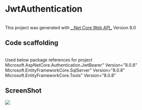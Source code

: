 <h1>JwtAuthentication</h1><br>
This project was generated with <a href="https://dotnet.microsoft.com/en-us/apps/aspnet">_.Net Core Web API_</a> Version 8.0 <br>
<h2>Code scaffolding</h2><br>
Used below package references for project <br>
Microsoft.AspNetCore.Authentication.JwtBearer" Version="8.0.8" <br>
Microsoft.EntityFrameworkCore.SqlServer" Version="8.0.8" <br>
Microsoft.EntityFrameworkCore.Tools" Version="8.0.8" <br>
<h2>ScreenShot</h2>
<img src="https://github-production-user-asset-6210df.s3.amazonaws.com/29711440/364904643-c81caf80-32d9-4fdd-93fc-2892b7e93517.png?X-Amz-Algorithm=AWS4-HMAC-SHA256&X-Amz-Credential=AKIAVCODYLSA53PQK4ZA%2F20240905%2Fus-east-1%2Fs3%2Faws4_request&X-Amz-Date=20240905T183907Z&X-Amz-Expires=300&X-Amz-Signature=8d2271e20e0e6ef475eba4d6f2c557706631a8053f9373787e6a675cf216ac85&X-Amz-SignedHeaders=host&actor_id=29711440&key_id=0&repo_id=851206941">


